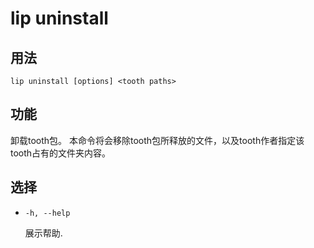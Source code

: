 # lip uninstall

## 用法

```shell
lip uninstall [options] <tooth paths>
```

## 功能

卸载tooth包。
本命令将会移除tooth包所释放的文件，以及tooth作者指定该tooth占有的文件夹内容。

## 选择

- `-h, --help`

  展示帮助.